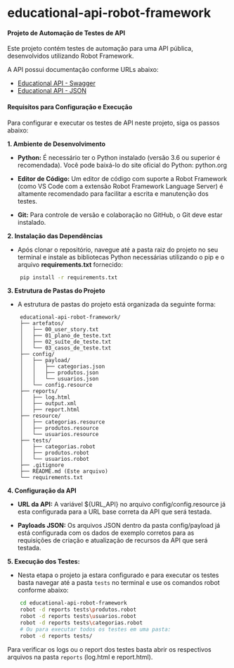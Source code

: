 # educational-api-robot-framework

#### Projeto de Automação de Testes de API

Este projeto contém testes de automação para uma API pública, desenvolvidos utilizando Robot Framework.

A API possui documentação conforme URLs abaixo:
- [Educational API - Swagger](https://educational-api-production.up.railway.app/api-docs/)
- [Educational API - JSON](https://educational-api-production.up.railway.app/swagger.json)

#### Requisitos para Configuração e Execução
Para configurar e executar os testes de API neste projeto, siga os passos abaixo:

**1. Ambiente de Desenvolvimento**
- **Python:** É necessário ter o Python instalado (versão 3.6 ou superior é recomendada). Você pode baixá-lo do site oficial do Python: python.org

- **Editor de Código:** Um editor de código com suporte a Robot Framework (como VS Code com a extensão Robot Framework Language Server) é altamente recomendado para facilitar a escrita e manutenção dos testes.

- **Git:** Para controle de versão e colaboração no GitHub, o Git deve estar instalado.

**2. Instalação das Dependências**
- Após clonar o repositório, navegue até a pasta raiz do projeto no seu terminal e instale as bibliotecas Python necessárias utilizando o pip e o arquivo **requirements.txt** fornecido:

```bash
    pip install -r requirements.txt
```

**3. Estrutura de Pastas do Projeto**
- A estrutura de pastas do projeto está organizada da seguinte forma:

```
    educational-api-robot-framework/
    ├── artefatos/
    │   ├── 00_user_story.txt
    │   ├── 01_plano_de_teste.txt
    │   ├── 02_suíte_de_teste.txt
    │   └── 03_casos_de_teste.txt
    ├── config/
    │   ├── payload/
    │   │   ├── categorias.json
    │   │   ├── produtos.json
    │   │   └── usuarios.json
    │   └── config.resource
    ├── reports/
    │   ├── log.html
    │   ├── output.xml
    │   ├── report.html
    ├── resource/
    │   ├── categorias.resource
    │   ├── produtos.resource
    │   └── usuarios.resource
    ├── tests/
    │   ├── categorias.robot
    │   ├── produtos.robot
    │   └── usuarios.robot
    ├── .gitignore
    ├── README.md (Este arquivo)
    └── requirements.txt
```

**4. Configuração da API**
- **URL da API:** A variável ${URL_API} no arquivo config/config.resource já esta configurada para a URL base correta da API que será testada.

- **Payloads JSON:** Os arquivos JSON dentro da pasta config/payload já está configurada com os dados de exemplo corretos para as requisições de criação e atualização de recursos da API que será testada.

**5. Execução dos Testes:**
- Nesta etapa o projeto ja estara configurado e para executar os testes basta navegar até a pasta ```tests``` no terminal e use os comandos robot conforme abaixo:

```bash
    cd educational-api-robot-framework
    robot -d reports tests\produtos.robot
    robot -d reports tests\usuarios.robot
    robot -d reports tests\categorias.robot
    # Ou para executar todos os testes em uma pasta:
    robot -d reports tests/
```

Para verificar os logs ou o report dos testes basta abrir os respectivos arquivos na pasta ```reports``` (log.html e report.html).
